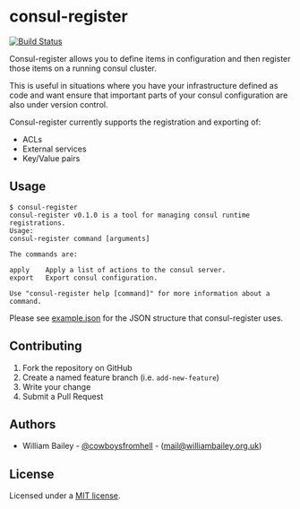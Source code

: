 consul-register
===============

[![Build Status](https://travis-ci.org/williambailey/consul-register.svg)](https://travis-ci.org/williambailey/consul-register)

Consul-register allows you to define items in configuration and then register those items on a running consul cluster.

This is useful in situations where you have your infrastructure defined as code and want ensure that important parts of your consul configuration are also under version control.

Consul-register currently supports the registration and exporting of:
* ACLs
* External services
* Key/Value pairs

Usage
-----

```
$ consul-register
consul-register v0.1.0 is a tool for managing consul runtime registrations.
Usage:
consul-register command [arguments]

The commands are:

apply    Apply a list of actions to the consul server.
export   Export consul configuration.

Use "consul-register help [command]" for more information about a command.
```

Please see [example.json](example.json) for the JSON structure that consul-register uses.

Contributing
------------

1. Fork the repository on GitHub
2. Create a named feature branch (i.e. `add-new-feature`)
3. Write your change
4. Submit a Pull Request

Authors
-------

- William Bailey - [@cowboysfromhell](https://twitter.com/cowboysfromhell) - ([mail@williambailey.org.uk](mailto:mail@williambailey.org.uk))

License
-------

Licensed under a [MIT license](LICENSE.txt).
